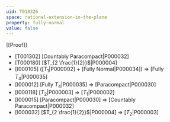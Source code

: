 ```yaml
---
uid: T018326
space: rational-extension-in-the-plane
property: fully-normal
value: false
---
```

[[Proof]]

* [T001302] [Countably Paracompact|P000032]
* [T000180] [$T_{2 \frac{1}{2}}$|P000004]
* [I000105] ([$T_1$|P000002] + [Fully Normal|P000034]) => [Fully $T_4$|P000035]
* [I000012] [Fully $T_4$|P000035] => [Paracompact|P000030]
* [I000118] [$T_2$|P000003] => [$T_1$|P000002]
* [I000015] [Paracompact|P000030] => [Countably Paracompact|P000032]
* [I000032] [$T_{2 \frac{1}{2}}$|P000004] => [$T_2$|P000003]


